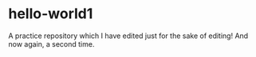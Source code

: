# hello-world1
A practice repository
which I have edited just for the sake of editing!
And now again, a second time.

